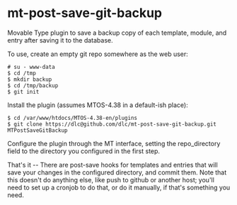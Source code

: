 mt-post-save-git-backup
=======================

Movable Type plugin to save a backup copy of each template, module,
and entry after saving it to the database.

To use, create an empty git repo somewhere as the web user:

    # su - www-data
    $ cd /tmp
    $ mkdir backup
    $ cd /tmp/backup
    $ git init

Install the plugin (assumes MTOS-4.38 in a default-ish place):

    $ cd /var/www/htdocs/MTOS-4.38-en/plugins
    $ git clone https://dlc@github.com/dlc/mt-post-save-git-backup.git MTPostSaveGitBackup

Configure the plugin through the MT interface, setting the repo_directory
field to the directory you configured in the first step.

That's it -- There are post-save hooks for templates and entries
that will save your changes in the configured directory, and commit
them. Note that this doesn't do anything else, like push to github
or another host; you'll need to set up a cronjob to do that, or do
it manually, if that's something you need.
